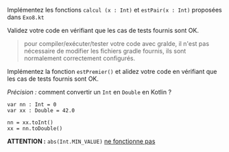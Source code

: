 Implémentez les fonctions `calcul (x : Int)` et `estPair(x : Int)` proposées dans `Exo8.kt`

Validez votre code en vérifiant que  les cas de tests fournis sont OK.

> pour compiler/exécuter/tester votre code avec gralde, il n'est pas nécessaire de modifier les fichiers gradle fournis, ils sont normalement correctement configurés.


Implémentez la fonction `estPremier()` et alidez votre code en vérifiant que  les cas de tests fournis sont OK.

_Précision :_ comment convertir un `Int` en `Double` en Kotlin ?

	var nn : Int = 0
	var xx : Double = 42.0
	
	nn = xx.toInt()
	xx = nn.toDouble()


**ATTENTION :** `abs(Int.MIN_VALUE)` [ne fonctionne pas](https://kotlinlang.org/api/latest/jvm/stdlib/kotlin.math/abs.html)

